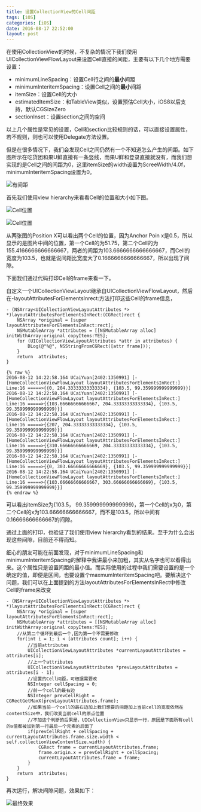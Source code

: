 ```yaml
---
title: 设置CollectionView的Cell间距
tags: [iOS]
categories: [iOS]
date: 2016-08-17 22:52:00
layout: post
---
```


在使用CollectionView的时候，不复杂的情况下我们使用UICollectionViewFlowLayout来设置Cell直接的间距，主要有以下几个地方需要设置：

- minimumLineSpacing：设置Cell行之间的**最小**间距
- minimumInteritemSpacing：设置Cell之间的**最小**间距
- itemSize：设置Cell的大小
- estimatedItemSize：和TableView类似，设置预估Cell大小，iOS8以后支持，默认CGSizeZero
- sectionInset：设置section之间的空间

以上几个属性是常见的设置，Cell和section比较规则的话，可以直接设置属性，若不规则，则也可以使用Delegate方法设置。

但是在很多情况下，我们会发现Cell之间仍然有一个不知道怎么产生的间距。如下图所示在吃货团和果U鲜直接有一条竖线，而果U鲜和登录直接就没有，而我们想实现的是Cell之间的间距为0，这里itemSize的width设置为ScreeWidth/4.0f，minimumInteritemSpacing设置为0。

![有间距](http://file.aioser.com/collectionView-01.jpg)

首先我们使用view hierarchy来看看Cell的位置和大小如下图。

![Cell位置](http://file.aioser.com/collectionView-03.jpg)

![Cell位置](http://file.aioser.com/collectionView-04.jpg)

从两张图的Position X可以看出两个Cell的位置，因为Anchor Poin x是0.5，所以显示的是图片中间的位置，第一个Cell的为51.75，第二个Cell的为155.4166666666666667，两者的间距为103.6666666666666667，而Cell的宽度为103.5，也就是说间距比宽度大了0.1666666666666667，所以出现了间隙。

下面我们通过代码打印Cell的frame来看一下。

自定义一个UICollectionViewLayout继承自UICollectionViewFlowLayout，然后在-layoutAttributesForElementsInrect:方法打印这些Cell的frame信息，

```objc
- (NSArray<UICollectionViewLayoutAttributes *> *)layoutAttributesForElementsInRect:(CGRect)rect {
    NSArray *original = [super layoutAttributesForElementsInRect:rect];
    NSMutableArray *attributes = [[NSMutableArray alloc] initWithArray:original copyItems:YES];
    for (UICollectionViewLayoutAttributes *attr in attributes) {
        DLog(@"%@", NSStringFromCGRect([attr frame]));
    }
    return  attributes;
}
```

``` shell
{% raw %}
2016-08-12 14:22:58.164 UCaiYuan[2402:1350991] [-[HomeCollectionViewFlowLayout layoutAttributesForElementsInRect:] Line:16 =====>{{0, 204.33333333333334}, {103.5, 99.359999999999999}}]
2016-08-12 14:22:58.164 UCaiYuan[2402:1350991] [-[HomeCollectionViewFlowLayout layoutAttributesForElementsInRect:] Line:16 =====>{{103.66666666666667, 204.33333333333334}, {103.5, 99.359999999999999}}]
2016-08-12 14:22:58.164 UCaiYuan[2402:1350991] [-[HomeCollectionViewFlowLayout layoutAttributesForElementsInRect:] Line:16 =====>{{207, 204.33333333333334}, {103.5, 99.359999999999999}}]
2016-08-12 14:22:58.164 UCaiYuan[2402:1350991] [-[HomeCollectionViewFlowLayout layoutAttributesForElementsInRect:] Line:16 =====>{{310.66666666666669, 204.33333333333334}, {103.5, 99.359999999999999}}]
2016-08-12 14:22:58.164 UCaiYuan[2402:1350991] [-[HomeCollectionViewFlowLayout layoutAttributesForElementsInRect:] Line:16 =====>{{0, 303.66666666666669}, {103.5, 99.359999999999999}}]
2016-08-12 14:22:58.164 UCaiYuan[2402:1350991] [-[HomeCollectionViewFlowLayout layoutAttributesForElementsInRect:] Line:16 =====>{{103.66666666666667, 303.66666666666669}, {103.5, 99.359999999999999}}]
{% endraw %}
```

可以看出itemSize为{103.5， 99.359999999999999}，第一个Cell的x为0，第二个Cell的x为103.66666666666667，而不是103.5，所以中间有0.16666666666667的间隙。

通过上面的打印，也验证了我们使用view hierarchy看到的结果。至于为什么会出现这些间隙，目前还不得而知。

细心的朋友可能在前面发现，对于minimumLineSpacing和minimumInteritemSpacing的解释中我讲最小来加粗，其实从名字也可以看得出来。这个属性只是设置间距的最小值。而实际使用的过程中我们需要设置的是一个确定的值，即便是区间，也要设置个maxmumInteritemSpacing吧。要解决这个问题，我们可以在上面提到的方法layoutAttributesForElementsInRect中修改Cell的frame来改变

```objc
- (NSArray<UICollectionViewLayoutAttributes *> *)layoutAttributesForElementsInRect:(CGRect)rect {
    NSArray *original = [super layoutAttributesForElementsInRect:rect];
    NSMutableArray *attributes = [[NSMutableArray alloc] initWithArray:original copyItems:YES];
    //从第二个循环到最后一个,因为第一个不需要修改
    for(int i = 1; i < [attributes count]; i++) {
        //当前attributes
        UICollectionViewLayoutAttributes *currentLayoutAttributes = attributes[i];
        //上一个attributes
        UICollectionViewLayoutAttributes *prevLayoutAttributes = attributes[i - 1];
        //设置的Cell间距，可根据需要改
        NSInteger cellSpacing = 0;
        //前一个cell的最右边
        NSInteger prevCellRight = CGRectGetMaxX(prevLayoutAttributes.frame);
        //如果当前一个cell的最右边加上我们想要的间距加上当前cell的宽度依然在contentSize中，我们改变当前cell的原点位置
        //不加这个判断的后果是，UICollectionView只显示一行，原因是下面所有cell的x值都被加到第一行最后一个元素的后面了
        if(prevCellRight + cellSpacing + currentLayoutAttributes.frame.size.width < self.collectionViewContentSize.width) {
            CGRect frame = currentLayoutAttributes.frame;
            frame.origin.x = prevCellRight + cellSpacing;
            currentLayoutAttributes.frame = frame;
        }
    }
    return  attributes;
}
```

再次运行，解决间隙问题，效果如下：

![最终效果](http://file.aioser.com/collectionView-02.jpg)

